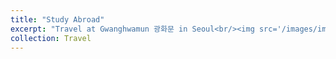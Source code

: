 ```yaml
---
title: "Study Abroad"
excerpt: "Travel at Gwanghwamun 광화문 in Seoul<br/><img src='/images/images/palace.jpg'>"
collection: Travel
---
```

